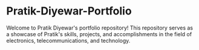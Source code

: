 # Pratik-Diyewar-Portfolio
Welcome to Pratik Diyewar's portfolio repository! This repository serves as a showcase of Pratik's skills, projects, and accomplishments in the field of electronics, telecommunications, and technology.
